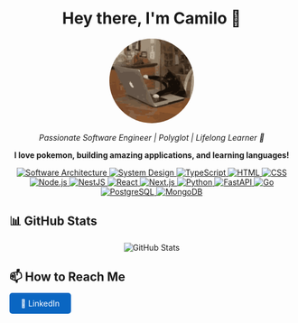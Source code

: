 <!-- markdownlint-disable MD033 -->
<h1 align="center">Hey there, I'm Camilo 👋</h1>

<p align="center">
  <img src="./assets/images/cat.gif" alt="Camilo" width="150" style="border-radius: 50%;" />
</p>

<p align="center">
  <em>Passionate Software Engineer | Polyglot | Lifelong Learner 🚀</em>
</p>

<p align="center">
  <strong>
    I love pokemon, building amazing applications, and learning languages!
  </strong>
</p>

<p align="center">
  <a href="https://en.wikipedia.org/wiki/Software_architecture" target="_blank">
    <img src="https://img.shields.io/badge/-Software_Architecture-4E5B5B?style=flat&logo=uml&logoColor=ffffff" alt="Software Architecture" />
  </a>
  <a href="https://en.wikipedia.org/wiki/Systems_design" target="_blank">
    <img src="https://img.shields.io/badge/-System_Design-3E8E41?style=flat&logo=thunderstore&logoColor=ffffff" alt="System Design" />
  </a>
  <a href="https://www.typescriptlang.org/" target="_blank">
    <img src="https://img.shields.io/badge/-TypeScript-3178C6?style=flat&logo=typescript&logoColor=ffffff" alt="TypeScript" />
  </a>
  <a href="https://developer.mozilla.org/en-US/docs/Web/HTML" target="_blank">
    <img src="https://img.shields.io/badge/-HTML-E34F26?style=flat&logo=html5&logoColor=ffffff" alt="HTML" />
  </a>
  <a href="https://developer.mozilla.org/en-US/docs/Web/CSS" target="_blank">
    <img src="https://img.shields.io/badge/-CSS-1572B6?style=flat&logo=css3&logoColor=ffffff" alt="CSS" />
  </a>
  <a href="https://nodejs.org/" target="_blank">
    <img src="https://img.shields.io/badge/-Node.js-339933?style=flat&logo=node.js&logoColor=ffffff" alt="Node.js" />
  </a>
  <a href="https://nestjs.com/" target="_blank">
    <img src="https://img.shields.io/badge/-NestJS-E0234E?style=flat&logo=nestjs&logoColor=ffffff" alt="NestJS" />
  </a>
  <a href="https://reactjs.org/" target="_blank">
    <img src="https://img.shields.io/badge/-React-61DAFB?style=flat&logo=react&logoColor=ffffff" alt="React" />
  </a>
  <a href="https://nextjs.org/" target="_blank">
    <img src="https://img.shields.io/badge/-Next.js-000000?style=flat&logo=next.js&logoColor=ffffff" alt="Next.js" />
  </a>
  <a href="https://www.python.org/" target="_blank">
    <img src="https://img.shields.io/badge/-Python-3776AB?style=flat&logo=python&logoColor=ffffff" alt="Python" />
  </a>
  <a href="https://fastapi.tiangolo.com/" target="_blank">
    <img src="https://img.shields.io/badge/-FastAPI-009688?style=flat&logo=fastapi&logoColor=ffffff" alt="FastAPI" />
  </a>
  <a href="https://go.dev/" target="_blank">
    <img src="https://img.shields.io/badge/-Go-02569B?style=flat&logo=go&logoColor=ffffff" alt="Go" />
  </a>
  <a href="https://www.postgresql.org/" target="_blank">
    <img src="https://img.shields.io/badge/-PostgreSQL-336791?style=flat&logo=postgresql&logoColor=ffffff" alt="PostgreSQL" />
  </a>
  <a href="https://www.mongodb.com/" target="_blank">
    <img src="https://img.shields.io/badge/-MongoDB-47A248?style=flat&logo=mongodb&logoColor=ffffff" alt="MongoDB" />
  </a>
</p>

## 📊 GitHub Stats

<p align="center">
  <img src="https://github-readme-stats.vercel.app/api?username=ocamilomontealegre&show_icons=true&hide_title=true&count_private=true&hide=prs&theme=radical" alt="GitHub Stats" />
</p>

## 📫 How to Reach Me

<p>
  <a href="https://linkedin.com/in/ocamilomontealegre" target="_blank" style="text-decoration: none; padding: 10px 20px; background-color: #0A66C2; color: white; border-radius: 5px;">💼 LinkedIn</a>
</p>
